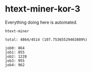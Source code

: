 # htext-miner-kor-3

Everything doing here is automated.

```
htext-miner

total: 4864/4514 (107.75365529463889%)

job0: 864
job1: 855
job2: 1228
job3: 955
job4: 962
```